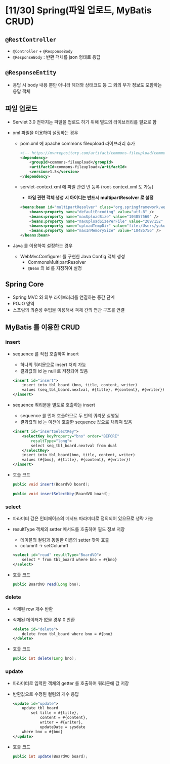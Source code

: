 # [11/30] Spring(파일 업로드, MyBatis CRUD)

## `@RestController`

- `@Controller` + `@ResponseBody`
- `@ResponseBody` : 반환 객체를 json 형태로 응답

## `@ResponseEntity`

- 응답 시 body 내용 뿐만 아니라 헤더와 상태코드 등 그 외의 부가 정보도 포함하는 응답 객체

## 파일 업로드

- Servlet 3.0 전까지는 파일을 업로드 하기 위해 별도의 라이브러리를 필요로 함
- xml 파일을 이용하여 설정하는 경우
    - pom.xml 에 apache commons fileupload 라이브러리 추가

        ```xml
        <!-- https://mvnrepository.com/artifact/commons-fileupload/commons-fileupload -->
        <dependency>
        	<groupId>commons-fileupload</groupId>
        	<artifactId>commons-fileupload</artifactId>
        	<version>1.5</version>
        </dependency>
        ```

    - servlet-context.xml 에 파일 관련 빈 등록 (root-context.xml 도 가능)
        - **파일 관련 객체 생성 시 아이디는 반드시 multipartResolver 로 설정**

        ```xml
        <beans:bean id="multipartResolver" class="org.springframework.web.multipart.commons.CommonsMultipartResolver">
        	<beans:property name="defaultEncoding" value="utf-8" />
        	<beans:property name="maxUploadSize" value="104857560" />
        	<beans:property name="maxUploadSizePerFile" value="2097152" />
        	<beans:property name="uploadTempDir" value="file:/Users/yukong/uplaod/temp" />
        	<beans:property name="maxInMemorySize" value="10485756" />
        </beans:bean>
        ```

- Java 를 이용하여 설정하는 경우
    - WebMvcConfigurer 를 구현한 Java Config 객체 생성
        - CommonsMultipartResolver
        - `@Bean` 의 id 를 지정하여 설정

## Spring Core

- Spring MVC 와 외부 라이브러리를 연결하는 중간 단계
- POJO 영역
- 스프링의 의존성 주입을 이용해서 객체 간의 연관 구조를 연결

## MyBatis 를 이용한 CRUD

### insert

- sequence 를 직접 호출하여 insert
    - 하나의 쿼리문으로 insert 처리 가능
    - 결과값의 id 는 null 로 저장되어 있음

    ```xml
    <insert id="insert">
    	insert into tbl_board (bno, title, content, writer)
    	values (seq_tbl_board.nextval, #{title}, #{content}, #{writer})
    </insert>
    ```

- sequence 쿼리문을 별도로 호출하는 insert
    - sequence 를 먼저 호출하므로 두 번의 쿼리문 실행됨
    - 결과값의 id 는 이전에 호출한 sequence 값으로 채워져 있음

    ```xml
    <insert id="insertSelectKey">
    	<selectKey keyProperty="bno" order="BEFORE"
    		resultType="long">
    		select seq_tbl_board.nextval from dual
    	</selectKey>
    	insert into tbl_board(bno, title, content, writer)
    	values (#{bno}, #{title}, #{content}, #{writer})	
    </insert>
    ```

- 호출 코드

    ```java
    public void insert(BoardVO board);
    	
    public void insertSelectKey(BoardVO board);
    ```


### select

- 파라미터 값은 인터페이스의 메서드 파라미터로 정의되어 있으므로 생략 가능
- resultType 객체의 setter 메서드를 호출하여 필드 정보 저장
    - 테이블의 컬럼과 동일한 이름의 setter 찾아 호출
    - column1 → setColumn1

    ```xml
    <select id="read" resultType="BoardVO">
    	select * from tbl_board where bno = #{bno}
    </select>
    ```

- 호출 코드

    ```java
    public BoardVO read(Long bno);
    ```


### delete

- 삭제된 row 개수 반환
- 삭제된 데이터가 없을 경우 0 반환

    ```xml
    <delete id="delete">
    	delete from tbl_board where bno = #{bno}
    </delete>
    ```

- 호출 코드

    ```java
    public int delete(Long bno);
    ```


### update

- 파라미터로 입력한 객체의 getter 를 호출하여 쿼리문에 값 저장
- 반환값으로 수정된 컬럼의 개수 응답

    ```xml
    <update id="update">
    	update tbl_board
    		set title = #{title},
    		    content = #{content},
    		    writer = #{writer},
    		    updateDate = sysdate
    	where bno = #{bno}
    </update>
    ```

- 호출 코드

    ```java
    public int update(BoardVO board);
    ```
